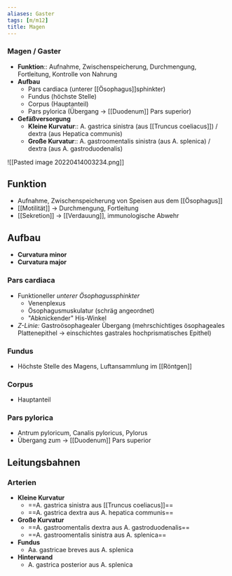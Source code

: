 ```yaml
---
aliases: Gaster
tags: [m/m12]
title: Magen
---
```

### Magen / Gaster
- **Funktion**:: Aufnahme, Zwischenspeicherung, Durchmengung, Fortleitung, Kontrolle von Nahrung
- **Aufbau**
	- Pars cardiaca (unterer [[Ösophagus]]sphinkter)
	- Fundus (höchste Stelle)
	- Corpus (Hauptanteil)
	- Pars pylorica (Übergang → [[Duodenum]] Pars superior)
- **Gefäßversorgung**
	- **Kleine Kurvatur**:: A. gastrica sinistra (aus [[Truncus coeliacus]]) / dextra (aus Hepatica communis)
	- **Große Kurvatur**:: A. gastroomentalis sinistra (aus A. splenica) / dextra (aus A. gastroduodenalis)

![[Pasted image 20220414003234.png]]

## Funktion
- Aufnahme, Zwischenspeicherung von Speisen aus dem [[Ösophagus]]
- [[Motilität]] → Durchmengung, Fortleitung
- [[Sekretion]] → [[Verdauung]], immunologische Abwehr
## Aufbau
- **Curvatura minor**
- **Curvatura major**
### Pars cardiaca
- Funktioneller *unterer Ösophagussphinkter*
	- Venenplexus
	- Ösophagusmuskulatur (schräg angeordnet)
	- "Abknickender" His-Winkel
- *Z-Linie:* Gastroösophagealer Übergang (mehrschichtiges ösophageales Plattenepithel → einschichtes gastrales hochprismatisches Epithel)
### Fundus
- Höchste Stelle des Magens, Luftansammlung im [[Röntgen]]
### Corpus
- Hauptanteil
### Pars pylorica
- Antrum pyloricum, Canalis pyloricus, Pylorus
- Übergang zum → [[Duodenum]] Pars superior
## Leitungsbahnen
### Arterien
- **Kleine Kurvatur**
	- ==A. gastrica sinistra aus [[Truncus coeliacus]]==
	- ==A. gastrica dextra aus A. hepatica communis==
- **Große Kurvatur**
	- ==A. gastroomentalis dextra aus A. gastroduodenalis==
	- ==A. gastroomentalis sinistra aus A. splenica==
- **Fundus**
	- Aa. gastricae breves aus A. splenica
- **Hinterwand**
	- A. gastrica posterior aus A. splenica